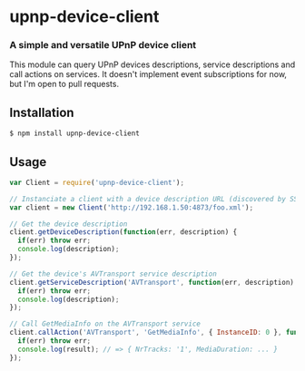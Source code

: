upnp-device-client
==================
### A simple and versatile UPnP device client

This module can query UPnP devices descriptions, service descriptions and call actions on services. It doesn't implement event subscriptions for now, but I'm open to pull requests.

Installation
------------

```bash
$ npm install upnp-device-client
```

Usage
-----

```javascript
var Client = require('upnp-device-client');

// Instanciate a client with a device description URL (discovered by SSDP)
var client = new Client('http://192.168.1.50:4873/foo.xml');

// Get the device description
client.getDeviceDescription(function(err, description) {
  if(err) throw err;
  console.log(description);
});

// Get the device's AVTransport service description
client.getServiceDescription('AVTransport', function(err, description) {
  if(err) throw err;
  console.log(description);
});

// Call GetMediaInfo on the AVTransport service
client.callAction('AVTransport', 'GetMediaInfo', { InstanceID: 0 }, function(err, result) {
  if(err) throw err;
  console.log(result); // => { NrTracks: '1', MediaDuration: ... }
});
```